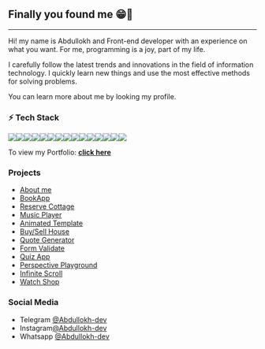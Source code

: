 ## Finally you found me  😁🤝

<hr />

Hi! my name is Abdullokh and Front-end developer with an experience on what you want. For
me, programming is a joy, part of my life.  

I carefully follow the latest trends and innovations in the field of information 
technology. I quickly learn new things and use the most effective methods for solving problems.

You can learn more about me by looking my profile.

<h3> ⚡️ Tech Stack </h3>

<div style="display: flex; align: center">
    <img src="https://img.shields.io/badge/Vue.js-35495E?style=for-the-badge&logo=vuedotjs&logoColor=4FC08D">
    <img src="https://img.shields.io/badge/Quasar-1976D2?style=for-the-badge&logo=quasar&logoColor=white">
    <img src="https://img.shields.io/badge/JavaScript-323330?style=for-the-badge&logo=javascript&logoColor=F7DF1E">
    <img src="https://img.shields.io/badge/Bootstrap-563D7C?style=for-the-badge&logo=bootstrap&logoColor=white">
    <img src="https://img.shields.io/badge/npm-CB3837?style=for-the-badge&logo=npm&logoColor=white">
    <img src="https://img.shields.io/badge/Vercel-000000?style=for-the-badge&logo=vercel&logoColor=white">
    <img src="https://img.shields.io/badge/CSS3-1572B6?style=for-the-badge&logo=css3&logoColor=white">
    <img src="https://img.shields.io/badge/Sass-CC6699?style=for-the-badge&logo=sass&logoColor=white">
    <img src="https://img.shields.io/badge/GIT-E44C30?style=for-the-badge&logo=git&logoColor=white">
    <img src="https://img.shields.io/badge/HTML5-E34F26?style=for-the-badge&logo=html5&logoColor=white">
    <img src="https://img.shields.io/badge/-PHPStorm-181717?style=for-the-badge&logo=phpstorm&logoColor=white">
    <img src="https://img.shields.io/badge/Symfony-000000?style=for-the-badge&logo=Symfony&logoColor=white">
    <img src="https://img.shields.io/badge/Swagger-85EA2D?style=for-the-badge&logo=Swagger&logoColor=white">
    <img src="https://img.shields.io/badge/PHP-777BB4?style=for-the-badge&logo=php&logoColor=white">
    <img src="https://img.shields.io/badge/MySQL-005C84?style=for-the-badge&logo=mysql&logoColor=white">
</div>

To view my Portfolio: **[click here](https://abdullokh-dev.vercel.app/)**

### Projects

<ul style="display flex; justify-content: space-between;">
    <li><a href="https://abdullokh-dev.vercel.app/">About me</a></li>
    <li><a href="https://book-app-green.vercel.app/">BookApp</a></li>
    <li><a href="https://cottage-app-ashy.vercel.app/">Reserve Cottage</a></li>
    <li><a href="https://music-player-indol-beta.vercel.app/">Music Player</a></li>
    <li><a href="https://animated-template-ten.vercel.app/">Animated Template</a></li>
    <li><a href="https://buy-house-app.vercel.app/">Buy/Sell House</a></li>
    <li><a href="https://quote-generator-six-pi.vercel.app/">Quote Generator</a></li>
    <li><a href="https://form-validate-eight.vercel.app/">Form Validate</a></li>
    <li><a href="https://quiz-app-lac-rho.vercel.app/">Quiz App</a></li>
    <li><a href="https://perspective-playground-theta.vercel.app/">Perspective Playground</a></li>
    <li><a href="https://infinite-scroll-liard-seven.vercel.app/">Infinite Scroll</a></li>
    <li><a href="https://watch-shop-steel.vercel.app/">Watch Shop</a></li>
</ul>

### Social Media
<ul>
    <li> Telegram <a href="https://t.me/Abdullokh_dev">@Abdullokh-dev</a></li>
    <li> Instagram<a href="https://www.instagram.com/1___abdulloh___1/">@Abdullokh-dev</a></li>
    <li> Whatsapp <a href="https://wa.me/+998970003525">@Abdullokh-dev</a></li>
</ul>
